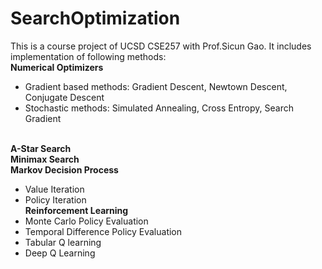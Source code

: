 # SearchOptimization
This is a course project of UCSD CSE257 with Prof.Sicun Gao. It includes implementation of following methods:
<br>**Numerical Optimizers**
* Gradient based methods: Gradient Descent, Newtown Descent, Conjugate Descent
* Stochastic methods: Simulated Annealing, Cross Entropy, Search Gradient

<br>**A-Star Search**
<br>**Minimax Search**
<br>**Markov Decision Process**
* Value Iteration
* Policy Iteration
<br>**Reinforcement Learning**
* Monte Carlo Policy Evaluation
* Temporal Difference Policy Evaluation
* Tabular Q learning
* Deep Q Learning
